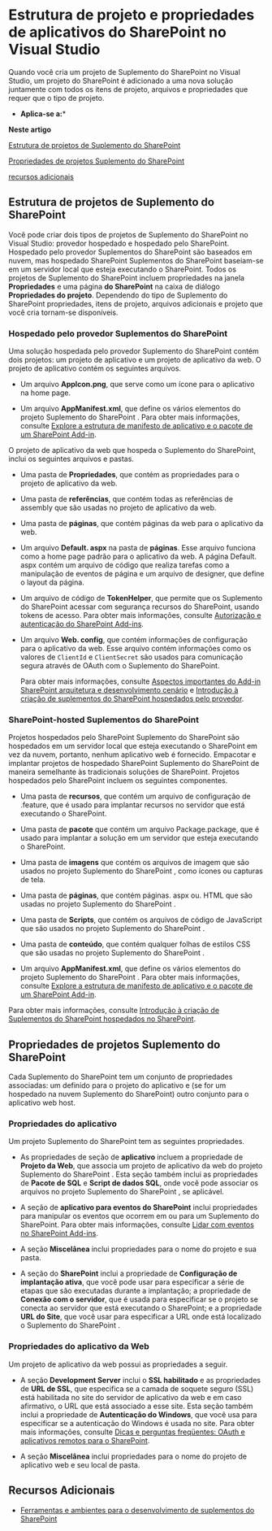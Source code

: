 
# Estrutura de projeto e propriedades de aplicativos do SharePoint no Visual Studio
Quando você cria um projeto de Suplemento do SharePoint no Visual Studio, um projeto do SharePoint é adicionado a uma nova solução juntamente com todos os itens de projeto, arquivos e propriedades que requer que o tipo de projeto.
 * **Aplica-se a:*** 
  
    
    

 **Neste artigo**
  
    
    
 [Estrutura de projetos de Suplemento do SharePoint](#SP15projprop_structure)
  
    
    
 [Propriedades de projetos Suplemento do SharePoint](#SP15projprop_properties)
  
    
    
 [recursos adicionais](#SP15projprop_addlresources)
## Estrutura de projetos de Suplemento do SharePoint
<a name="SP15projprop_structure"> </a>

Você pode criar dois tipos de projetos de Suplemento do SharePoint no Visual Studio: provedor hospedado e hospedado pelo SharePoint. Hospedado pelo provedor Suplementos do SharePoint são baseados em nuvem, mas hospedado SharePoint Suplementos do SharePoint baseiam-se em um servidor local que esteja executando o SharePoint. Todos os projetos de Suplemento do SharePoint incluem propriedades na janela **Propriedades** e uma página **do SharePoint** na caixa de diálogo **Propriedades do projeto**. Dependendo do tipo de Suplemento do SharePoint propriedades, itens de projeto, arquivos adicionais e projeto que você cria tornam-se disponíveis.
  
    
    

### Hospedado pelo provedor Suplementos do SharePoint

Uma solução hospedada pelo provedor Suplemento do SharePoint contém dois projetos: um projeto de aplicativo e um projeto de aplicativo da web. O projeto de aplicativo contém os seguintes arquivos.
  
    
    

- Um arquivo **AppIcon.png**, que serve como um ícone para o aplicativo na home page.
    
  
- Um arquivo **AppManifest.xml**, que define os vários elementos do projeto Suplemento do SharePoint . Para obter mais informações, consulte [Explore a estrutura de manifesto de aplicativo e o pacote de um SharePoint Add-in](7cd5850f-cbf3-48d2-bcb7-59b8f4ed0e63.md).
    
  
O projeto de aplicativo da web que hospeda o Suplemento do SharePoint, inclui os seguintes arquivos e pastas.
  
    
    

- Uma pasta de **Propriedades**, que contém as propriedades para o projeto de aplicativo da web.
    
  
- Uma pasta de **referências**, que contém todas as referências de assembly que são usadas no projeto de aplicativo da web.
    
  
- Uma pasta de **páginas**, que contém páginas da web para o aplicativo da web.
    
  
- Um arquivo **Default. aspx** na pasta de **páginas**. Esse arquivo funciona como a home page padrão para o aplicativo da web. A página Default. aspx contém um arquivo de código que realiza tarefas como a manipulação de eventos de página e um arquivo de designer, que define o layout da página.
    
  
- Um arquivo de código de **TokenHelper**, que permite que os Suplemento do SharePoint acessar com segurança recursos do SharePoint, usando tokens de acesso. Para obter mais informações, consulte [Autorização e autenticação do SharePoint Add-ins](bde5647a-fff1-4b51-b67b-2139de79ce4a.md).
    
  
- Um arquivo **Web. config**, que contém informações de configuração para o aplicativo da web. Esse arquivo contém informações como os valores de `ClientId` e `ClientSecret` são usados para comunicação segura através de OAuth com o Suplemento do SharePoint.
    
    Para obter mais informações, consulte  [Aspectos importantes do Add-in SharePoint arquitetura e desenvolvimento cenário](ae96572b-8f06-4fd3-854f-fc312f7f2d88.md) e [Introdução à criação de suplementos do SharePoint hospedados pelo provedor](3038dd73-41ee-436f-8c78-ef8e6869bf7b.md).
    
  

### SharePoint-hosted Suplementos do SharePoint

Projetos hospedados pelo SharePoint Suplemento do SharePoint são hospedados em um servidor local que esteja executando o SharePoint em vez da nuvem, portanto, nenhum aplicativo web é fornecido. Empacotar e implantar projetos de hospedado SharePoint Suplemento do SharePoint de maneira semelhante às tradicionais soluções de SharePoint. Projetos hospedados pelo SharePoint incluem os seguintes componentes.
  
    
    

- Uma pasta de **recursos**, que contém um arquivo de configuração de .feature, que é usado para implantar recursos no servidor que está executando o SharePoint.
    
  
- Uma pasta de **pacote** que contém um arquivo Package.package, que é usado para implantar a solução em um servidor que esteja executando o SharePoint.
    
  
- Uma pasta de **imagens** que contém os arquivos de imagem que são usados no projeto Suplemento do SharePoint , como ícones ou capturas de tela.
    
  
- Uma pasta de **páginas**, que contém páginas. aspx ou. HTML que são usadas no projeto Suplemento do SharePoint .
    
  
- Uma pasta de **Scripts**, que contém os arquivos de código de JavaScript que são usados no projeto Suplemento do SharePoint .
    
  
- Uma pasta de **conteúdo**, que contém qualquer folhas de estilos CSS que são usadas no projeto Suplemento do SharePoint .
    
  
- Um arquivo **AppManifest.xml**, que define os vários elementos do projeto Suplemento do SharePoint . Para obter mais informações, consulte [Explore a estrutura de manifesto de aplicativo e o pacote de um SharePoint Add-in](7cd5850f-cbf3-48d2-bcb7-59b8f4ed0e63.md).
    
  
Para obter mais informações, consulte  [Introdução à criação de Suplementos do SharePoint hospedados no SharePoint](1b992485-6efe-4ea4-a18c-221689b0b66f.md).
  
    
    

## Propriedades de projetos Suplemento do SharePoint
<a name="SP15projprop_properties"> </a>

Cada Suplemento do SharePoint tem um conjunto de propriedades associadas: um definido para o projeto do aplicativo e (se for um hospedado na nuvem Suplemento do SharePoint) outro conjunto para o aplicativo web host.
  
    
    

### Propriedades do aplicativo

Um projeto Suplemento do SharePoint tem as seguintes propriedades.
  
    
    

- As propriedades de seção de **aplicativo** incluem a propriedade de **Projeto da Web**, que associa um projeto de aplicativo da web do projeto Suplemento do SharePoint . Esta seção também inclui as propriedades de **Pacote de SQL** e **Script de dados SQL**, onde você pode associar os arquivos no projeto Suplemento do SharePoint , se aplicável.
    
  
- A seção de **aplicativo para eventos do SharePoint** inclui propriedades para manipular os eventos que ocorrem em ou para um Suplemento do SharePoint. Para obter mais informações, consulte [Lidar com eventos no SharePoint Add-ins](c050d056-8548-4496-a053-016779d723d9.md).
    
  
- A seção **Miscelânea** inclui propriedades para o nome do projeto e sua pasta.
    
  
- A seção do **SharePoint** inclui a propriedade de **Configuração de implantação ativa**, que você pode usar para especificar a série de etapas que são executadas durante a implantação; a propriedade de **Conexão com o servidor**, que é usada para especificar se o projeto se conecta ao servidor que está executando o SharePoint; e a propriedade **URL do Site**, que você usar para especificar a URL onde está localizado o Suplemento do SharePoint .
    
  

### Propriedades do aplicativo da Web

Um projeto de aplicativo da web possui as propriedades a seguir.
  
    
    

- A seção **Development Server** inclui o **SSL habilitado** e as propriedades de **URL de SSL**, que especifica se a camada de soquete seguro (SSL) está habilitada no site do servidor de aplicativo da web e em caso afirmativo, o URL que está associado a esse site. Esta seção também inclui a propriedade de **Autenticação do Windows**, que você usa para especificar se a autenticação do Windows é usada no site. Para obter mais informações, consulte [Dicas e perguntas freqüentes: OAuth e aplicativos remotos para o SharePoint](cf2bdd88-4b04-47f6-a876-322f734a6af2.md).
    
  
- A seção **Miscelânea** inclui propriedades para o nome do projeto de aplicativo web e seu local de pasta.
    
  

## Recursos Adicionais
<a name="SP15Projecttemplates_addlresources"> </a>


-  [Ferramentas e ambientes para o desenvolvimento de suplementos do SharePoint](6906eb86-8270-4098-8106-1e8d0d3c212e.md)
    
  
